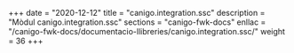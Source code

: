 +++
date        = "2020-12-12"
title       = "canigo.integration.ssc"
description = "Mòdul canigo.integration.ssc"
sections    = "canigo-fwk-docs"
enllac		= "/canigo-fwk-docs/documentacio-llibreries/canigo.integration.ssc/"
weight		= 36
+++
